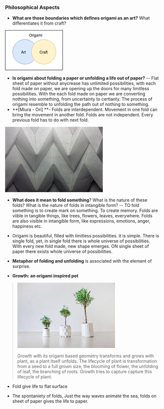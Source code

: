 ### Philosophical Aspects

* **What are those boundaries which defines origami as an art?** What differentiates it from craft?

![](/assets/6.png)

* **Is origami about folding a paper or unfolding a life out of paper?** -- Flat sheet of paper without anycrease has unlimited possibilities, with each fold made on paper, we are opening up the doors for many limitless possibilities. With the each fold made on paper we are converting nothing into something, from uncertainty to certianty. The process of origami resemble to unfolding the path out of nothing to something.
* **\[Miura - Ori\] **- Folds are interdependent. Movement in one fold can bring the movement in another fold. Folds are not independent. Every previous fold has to do with next fold.

![](/assets/6.jpg)

* **What does it mean to fold something**? What is the nature of these folds? What is the nature of folds in intangible form? --  TO fold something is to create mark on something. To create memory. Folds are viible in tangible things, like trees, flowers, leaves, everywhere. Folds are also visible in intangible form, like expressions, emotions, anger, happiness etc.
* Origami is beautiful, filled with limitless possibilities. it is simple. There is single fold, yet, in single fold there is whole universe of possibilities. With every new fold made, new shape emerges. ON single sheet of paper there exists whole universe of possibilities.
* **Metaphor of folding and unfolding** is associated with the element of surprise.

* **Growth: an origami inspired pot**

> ![](/assets/3.jpg)
>
> Growth with its origami based geometry transforms and grows with plant, as a plant itself unfolds. The lifecycle of plant is transformation from a seed to a full grown size, the blooming of flower, the unfolding of leaf, the branching of roots. Growth tries to capture capture this lifecycle of plant.

* Fold give life to flat surface

* The spontaniety of folds, Just the way waves animate the sea, folds on sheet of paper gives the life to paper.



